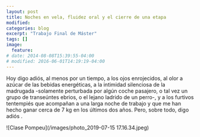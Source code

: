 ```yaml
---
layout: post
title: Noches en vela, fluidez oral y el cierre de una etapa
modified:
categories: blog
excerpt: "Trabajo Final de Máster"
tags: []
image:
  feature:
# date: 2014-08-08T15:39:55-04:00
# modified: 2016-06-01T14:19:19-04:00
---
```


Hoy digo adiós, al menos por un tiempo, a los ojos enrojecidos, al olor a azúcar de las bebidas energéticas, a la intimidad silenciosa de la madrugada -solamente perturbada por algún coche pasajero, o tal vez un grupo de transeúntes ebrios, o el lejano ladrido de un perro-, y a los furtivos tentempiés que acompañan a una larga noche de trabajo y que me han hecho ganar cerca de 7 kg en los últimos dos años. Pero, sobre todo, digo adiós .

![Clase Pompeu](/images/photo_2019-07-15 17.16.34.jpeg)
